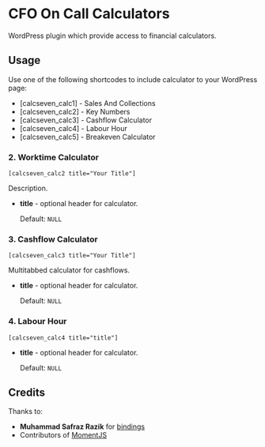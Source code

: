# CFO On Call Calculators

WordPress plugin which provide access to financial calculators.

## Usage

Use one of the following shortcodes to include calculator to your WordPress page:

* \[calcseven_calc1\] - Sales And Collections
* \[calcseven_calc2\] - Key Numbers
* \[calcseven_calc3\] - Cashflow Calculator
* \[calcseven_calc4\] - Labour Hour
* \[calcseven_calc5\] - Breakeven Calculator

### 2. Worktime Calculator

    [calcseven_calc2 title="Your Title"]


Description.

* **title** - optional header for calculator.

	Default: `NULL`

### 3. Cashflow Calculator

    [calcseven_calc3 title="Your Title"]

Multitabbed calculator for cashflows.

* **title** - optional header for calculator.

	Default: `NULL`


### 4. Labour Hour

    [calcseven_calc4 title="title"]

* **title** - optional header for calculator.

	Default: `NULL`

## Credits

Thanks to:

* **Muhammad Safraz Razik** for [bindings](https://github.com/adrotec/knockout-date-bindings)
* Contributors of [MomentJS](http://momentjs.com/)
